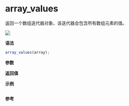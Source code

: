 # array_values

返回一个数组迭代器对象，该迭代器会包含所有数组元素的值。

![](https://img.shields.io/badge/-Array-blue)

**语法**

```js
array_values(array);
```

**参数**

**返回值**

**示例**

```js

```

**参考**
